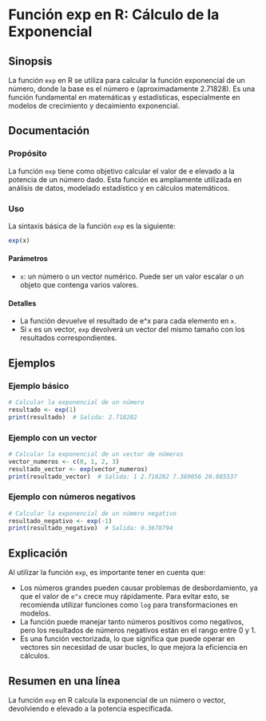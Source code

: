 <!--
Meta Description: # Función exp en R: Cálculo de la Exponencial ## Sinopsis La función `exp` en R se utiliza para calcular la función exponencial de un número, donde la...
Meta Keywords: función, exp, exponencial, número, vector
-->

# Función exp en R: Cálculo de la Exponencial

## Sinopsis
La función `exp` en R se utiliza para calcular la función exponencial de un número, donde la base es el número e (aproximadamente 2.71828). Es una función fundamental en matemáticas y estadísticas, especialmente en modelos de crecimiento y decaimiento exponencial.

## Documentación
### Propósito
La función `exp` tiene como objetivo calcular el valor de e elevado a la potencia de un número dado. Esta función es ampliamente utilizada en análisis de datos, modelado estadístico y en cálculos matemáticos.

### Uso
La sintaxis básica de la función `exp` es la siguiente:

```R
exp(x)
```

#### Parámetros
- `x`: un número o un vector numérico. Puede ser un valor escalar o un objeto que contenga varios valores.

#### Detalles
- La función devuelve el resultado de e^x para cada elemento en `x`.
- Si `x` es un vector, `exp` devolverá un vector del mismo tamaño con los resultados correspondientes.

## Ejemplos
### Ejemplo básico
```R
# Calcular la exponencial de un número
resultado <- exp(1)
print(resultado)  # Salida: 2.718282
```

### Ejemplo con un vector
```R
# Calcular la exponencial de un vector de números
vector_numeros <- c(0, 1, 2, 3)
resultado_vector <- exp(vector_numeros)
print(resultado_vector)  # Salida: 1 2.718282 7.389056 20.085537
```

### Ejemplo con números negativos
```R
# Calcular la exponencial de un número negativo
resultado_negativo <- exp(-1)
print(resultado_negativo)  # Salida: 0.3678794
```

## Explicación
Al utilizar la función `exp`, es importante tener en cuenta que:

- Los números grandes pueden causar problemas de desbordamiento, ya que el valor de `e^x` crece muy rápidamente. Para evitar esto, se recomienda utilizar funciones como `log` para transformaciones en modelos.
- La función puede manejar tanto números positivos como negativos, pero los resultados de números negativos están en el rango entre 0 y 1.
- Es una función vectorizada, lo que significa que puede operar en vectores sin necesidad de usar bucles, lo que mejora la eficiencia en cálculos.

## Resumen en una línea
La función `exp` en R calcula la exponencial de un número o vector, devolviendo e elevado a la potencia especificada.